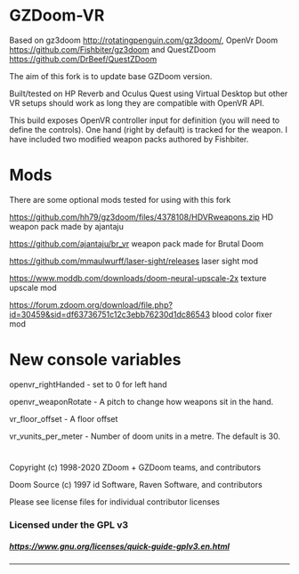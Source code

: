# GZDoom-VR 
Based on gz3doom http://rotatingpenguin.com/gz3doom/, OpenVr Doom https://github.com/Fishbiter/gz3doom and QuestZDoom https://github.com/DrBeef/QuestZDoom

The aim of this fork is to update base GZDoom version.

Built/tested on HP Reverb and Oculus Quest using Virtual Desktop but other VR setups should work as long they are compatible with OpenVR API.

This build exposes OpenVR controller input for definition (you will need to define the controls).
One hand (right by default) is tracked for the weapon. I have included two modified weapon packs authored by Fishbiter. 

# Mods
There are some optional mods tested for using with this fork

https://github.com/hh79/gz3doom/files/4378108/HDVRweapons.zip HD weapon pack made by ajantaju

https://github.com/ajantaju/br_vr weapon pack made for Brutal Doom

https://github.com/mmaulwurff/laser-sight/releases laser sight mod

https://www.moddb.com/downloads/doom-neural-upscale-2x texture upscale mod

https://forum.zdoom.org/download/file.php?id=30459&sid=df63736751c12c3ebb76230d1dc86543 blood color fixer mod

# New console variables

openvr_rightHanded - set to 0 for left hand

openvr_weaponRotate - A pitch to change how weapons sit in the hand.

vr_floor_offset - A floor offset

vr_vunits_per_meter - Number of doom units in a metre. The default is 30.

#
Copyright (c) 1998-2020 ZDoom + GZDoom teams, and contributors

Doom Source (c) 1997 id Software, Raven Software, and contributors

Please see license files for individual contributor licenses

### Licensed under the GPL v3
##### https://www.gnu.org/licenses/quick-guide-gplv3.en.html
---



